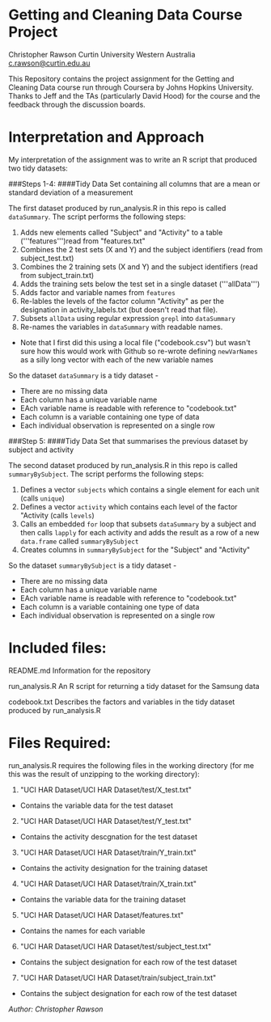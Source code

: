 Getting and Cleaning Data Course Project
========================================

Christopher Rawson
Curtin University
Western Australia
c.rawson@curtin.edu.au


This Repository contains the project assignment for the Getting and Cleaning Data course run through Coursera by Johns Hopkins University. Thanks to Jeff and the TAs (particularly David Hood) for the course and the feedback through the discussion boards.

Interpretation and Approach
========================================
My interpretation of the assignment was to write an R script that produced two tidy datasets:

###Steps 1-4: 
####Tidy Data Set containing all columns that are a mean or standard deviation of a measurement
 
The first dataset produced by run_analysis.R in this repo is called ```dataSummary```. The script performs the following steps:

1. Adds new elements called "Subject" and "Activity" to a table ('''features''')read from "features.txt"
2. Combines the 2 test sets (X and Y) and the subject identifiers (read from subject_test.txt)
3. Combines the 2 training sets (X and Y) and the subject identifiers (read from subject_train.txt)
4. Adds the training sets below the test set in a single dataset ('''allData''')
5. Adds factor and variable names from ```features```
6. Re-lables the levels of the factor column "Activity" as per the designation in activity_labels.txt (but doesn't read that file).
7. Subsets ```allData``` using regular expression ```grepl``` into ```dataSummary```
8. Re-names the variables in ```dataSummary``` with readable names.
  * Note that I first did this using a local file ("codebook.csv") but wasn't sure how this would work with Github so re-wrote defining ```newVarNames``` as a silly long vector with each of the new variable names

So the dataset ```dataSummary``` is a tidy dataset - 
* There are no missing data
* Each column has a unique variable name
* EAch variable name is readable with reference to "codebook.txt"
* Each column is a variable containing one type of data
* Each individual observation is represented on a single row 

###Step 5: 
####Tidy Data Set that summarises the previous dataset by subject and activity

The second dataset produced by run_analysis.R in this repo is called ```summaryBySubject```. The script performs the following steps:

1. Defines a vector ```subjects``` which contains a single element for each unit (calls ```unique```)
2. Defines a vector ```activity``` which contains each level of the factor "Activity (calls ```levels```)
3. Calls an embedded ```for``` loop that subsets ```dataSummary``` by a subject and then calls ```lapply``` for each activity and adds the result as a row of a new ```data.frame``` called ```summaryBySubject```
4. Creates columns in ```summaryBySubject``` for the "Subject" and "Activity"

So the dataset ```summaryBySubject``` is a tidy dataset - 
* There are no missing data
* Each column has a unique variable name
* EAch variable name is readable with reference to "codebook.txt"
* Each column is a variable containing one type of data
* Each individual observation is represented on a single row
  


Included files:
========================================

README.md
	Information for the repository

run_analysis.R 
	An R script for returning a tidy dataset for the Samsung data

codebook.txt
	Describes the factors and variables in the tidy dataset produced by run_analysis.R


Files Required:
=======================================

run_analysis.R requires the following files in the working directory (for me this was the result of unzipping to the working directory):
1. "UCI HAR Dataset/UCI HAR Dataset/test/X_test.txt"
  * Contains the variable data for the test dataset
2. "UCI HAR Dataset/UCI HAR Dataset/test/Y_test.txt"
  * Contains the activity descgnation for the test dataset
3. "UCI HAR Dataset/UCI HAR Dataset/train/Y_train.txt"
  * Contains the activity designation for the training dataset
4. "UCI HAR Dataset/UCI HAR Dataset/train/X_train.txt"
  * Contains the variable data for the training dataset
5. "UCI HAR Dataset/UCI HAR Dataset/features.txt"
  * Contains the names for each variable
6. "UCI HAR Dataset/UCI HAR Dataset/test/subject_test.txt"
  * Contains the subject designation for each row of the test dataset
7. "UCI HAR Dataset/UCI HAR Dataset/train/subject_train.txt"
  * Contains the subject designation for each row of the test dataset



_Author: Christopher Rawson_

